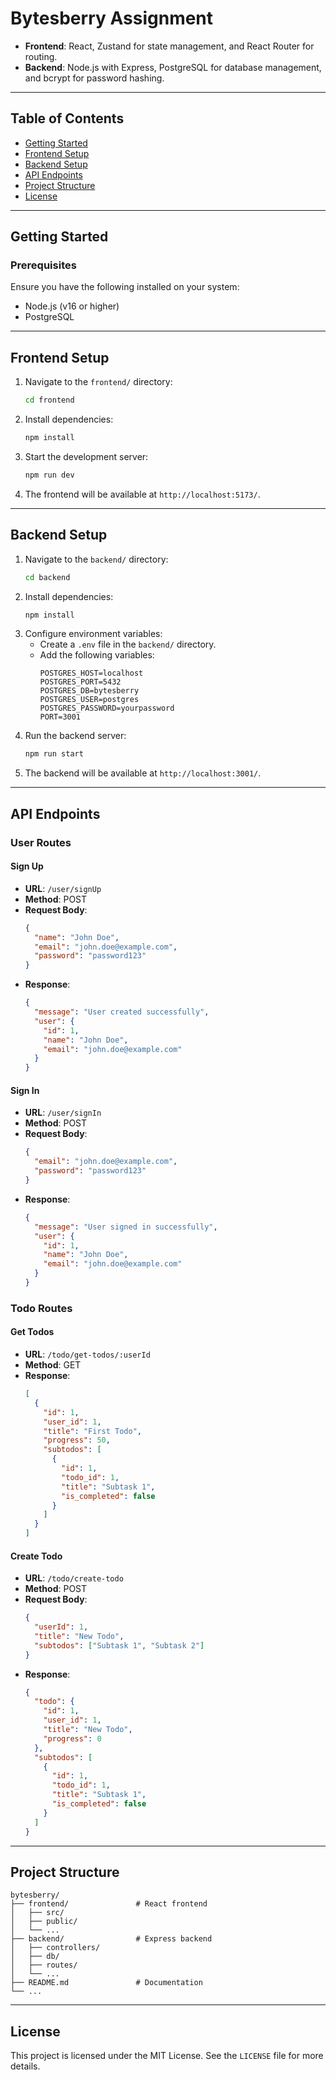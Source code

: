 # Bytesberry Assignment

- **Frontend**: React, Zustand for state management, and React Router for routing.
- **Backend**: Node.js with Express, PostgreSQL for database management, and bcrypt for password hashing.

---

## Table of Contents

- [Getting Started](#getting-started)
- [Frontend Setup](#frontend-setup)
- [Backend Setup](#backend-setup)
- [API Endpoints](#api-endpoints)
- [Project Structure](#project-structure)
- [License](#license)

---

## Getting Started

### Prerequisites

Ensure you have the following installed on your system:

- Node.js (v16 or higher)
- PostgreSQL

---

## Frontend Setup

1. Navigate to the `frontend/` directory:
   ```bash
   cd frontend
   ```
2. Install dependencies:
   ```bash
   npm install
   ```
3. Start the development server:
   ```bash
   npm run dev
   ```
4. The frontend will be available at `http://localhost:5173/`.

---

## Backend Setup

1. Navigate to the `backend/` directory:
   ```bash
   cd backend
   ```
2. Install dependencies:
   ```bash
   npm install
   ```
3. Configure environment variables:
   - Create a `.env` file in the `backend/` directory.
   - Add the following variables:
     ```env
     POSTGRES_HOST=localhost
     POSTGRES_PORT=5432
     POSTGRES_DB=bytesberry
     POSTGRES_USER=postgres
     POSTGRES_PASSWORD=yourpassword
     PORT=3001
     ```
4. Run the backend server:
   ```bash
   npm run start
   ```
5. The backend will be available at `http://localhost:3001/`.

---

## API Endpoints

### User Routes

#### Sign Up

- **URL**: `/user/signUp`
- **Method**: POST
- **Request Body**:
  ```json
  {
    "name": "John Doe",
    "email": "john.doe@example.com",
    "password": "password123"
  }
  ```
- **Response**:
  ```json
  {
    "message": "User created successfully",
    "user": {
      "id": 1,
      "name": "John Doe",
      "email": "john.doe@example.com"
    }
  }
  ```

#### Sign In

- **URL**: `/user/signIn`
- **Method**: POST
- **Request Body**:
  ```json
  {
    "email": "john.doe@example.com",
    "password": "password123"
  }
  ```
- **Response**:
  ```json
  {
    "message": "User signed in successfully",
    "user": {
      "id": 1,
      "name": "John Doe",
      "email": "john.doe@example.com"
    }
  }
  ```

### Todo Routes

#### Get Todos

- **URL**: `/todo/get-todos/:userId`
- **Method**: GET
- **Response**:
  ```json
  [
    {
      "id": 1,
      "user_id": 1,
      "title": "First Todo",
      "progress": 50,
      "subtodos": [
        {
          "id": 1,
          "todo_id": 1,
          "title": "Subtask 1",
          "is_completed": false
        }
      ]
    }
  ]
  ```

#### Create Todo

- **URL**: `/todo/create-todo`
- **Method**: POST
- **Request Body**:
  ```json
  {
    "userId": 1,
    "title": "New Todo",
    "subtodos": ["Subtask 1", "Subtask 2"]
  }
  ```
- **Response**:
  ```json
  {
    "todo": {
      "id": 1,
      "user_id": 1,
      "title": "New Todo",
      "progress": 0
    },
    "subtodos": [
      {
        "id": 1,
        "todo_id": 1,
        "title": "Subtask 1",
        "is_completed": false
      }
    ]
  }
  ```

---

## Project Structure

```
bytesberry/
├── frontend/               # React frontend
│   ├── src/
│   ├── public/
│   └── ...
├── backend/                # Express backend
│   ├── controllers/
│   ├── db/
│   ├── routes/
│   └── ...
├── README.md               # Documentation
└── ...
```

---

## License

This project is licensed under the MIT License. See the `LICENSE` file for more details.
